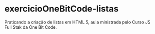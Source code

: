 # exercicioOneBitCode-listas
Praticando a criação de listas em HTML 5, aula ministrada pelo Curso JS Full Stak da One Bit Code. 
